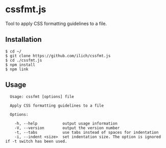 # cssfmt.js

Tool to apply CSS formatting guidelines to a file.

## Installation

```
$ cd ~/
$ git clone https://github.com/ilich/cssfmt.js
$ cd ./cssfmt.js
$ npm install
$ npm link
```

## Usage

```
  Usage: cssfmt [options] file

  Apply CSS formatting guidelines to a file

  Options:

    -h, --help           output usage information
    -V, --version        output the version number
    -t, --tabs           use tabs instead of spaces for indentation
    -i, --indent <size>  set indentation size. The option is ignored if -t switch has been used.
```
